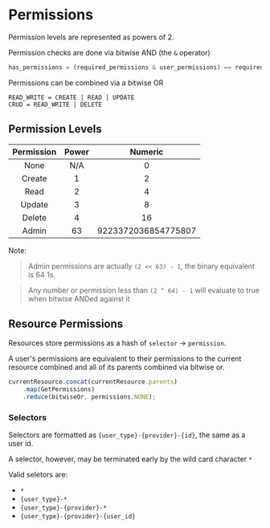 # Permissions
Permission levels are represented as powers of 2.

Permission checks are done via bitwise AND (the `&` operator)

```python
has_permissions = (required_permissions & user_permissions) == required_permissions
```

Permissions can be combined via a bitwise OR

```
READ_WRITE = CREATE | READ | UPDATE
CRUD = READ_WRITE | DELETE
```

## Permission Levels
Permission | Power | Numeric
:--------: | :---: | :-----------------:
None       | N/A   | 0
Create     | 1     | 2
Read       | 2     | 4
Update     | 3     | 8
Delete     | 4     | 16
Admin      | 63    | 9223372036854775807

Note:
> Admin permissions are actually `(2 << 63) - 1`, the binary equivalent is 64 1s.

> Any number or permission less than `(2 ^ 64) - 1` will evaluate to true when bitwise ANDed against it

## Resource Permissions

Resources store permissions as a hash of `selector` -> `permission`.

A user's permissions are equivalent to their permissions to the current resource combined and all of its parents combined via bitwise or.
```javascript
currentResource.concat(currentResource.parents)
    .map(GetPermissions)
    .reduce(bitwiseOr, permissions.NONE);
```

### Selectors
Selectors are formatted as `{user_type}-{provider}-{id}`, the same as a user id.

A selector, however, may be terminated early by the wild card character `*`

Valid seletors are:
* `*`
* `{user_type}-*`
* `{user_type}-{provider}-*`
* `{user_type}-{provider}-{user_id}`
